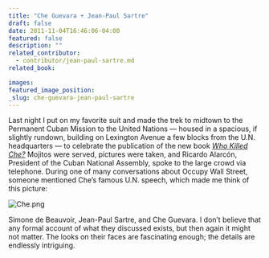 ```yaml
---
title: "Che Guevara + Jean-Paul Sartre"
draft: false
date: 2011-11-04T16:46:06-04:00
featured: false
description: ""
related_contributor:
  - contributor/jean-paul-sartre.md
related_book:

images:
featured_image_position: 
_slug: che-guevara-jean-paul-sartre
---
```


Last night I put on my favorite suit and made the trek to midtown to the Permanent Cuban Mission to the United Nations — housed in a spacious, if slightly rundown, building on Lexington Avenue a few blocks from the U.N. headquarters — to celebrate the publication of the new book _[Who Killed Che?](http://www.orbooks.com/our-books/who-killed-che/)_ Mojitos were served, pictures were taken, and Ricardo Alarcón, President of the Cuban National Assembly, spoke to the large crowd via telephone. During one of many conversations about Occupy Wall Street, someone mentioned Che’s famous U.N. speech, which made me think of this picture:

![Che.png](http://ndbooks.com/images/uploads/Che.png)

Simone de Beauvoir, Jean-Paul Sartre, and Che Guevara. I don’t believe that any formal account of what they discussed exists, but then again it might not matter. The looks on their faces are fascinating enough; the details are endlessly intriguing.  

